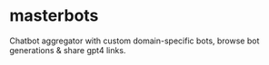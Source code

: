 # masterbots
Chatbot aggregator with custom domain-specific bots, browse bot generations &amp; share gpt4 links.

